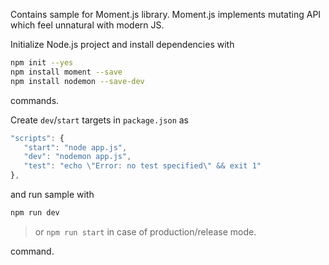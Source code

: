 Contains sample for Moment.js library. Moment.js implements mutating API which feel unnatural with modern JS.

Initialize Node.js project and install dependencies with

```bash
npm init --yes
npm install moment --save
npm install nodemon --save-dev
``` 

commands. 

Create `dev`/`start` targets in `package.json` as

```js
"scripts": {
   "start": "node app.js",
   "dev": "nodemon app.js",
   "test": "echo \"Error: no test specified\" && exit 1"
},
```

and run sample with

```bash
npm run dev
```

> or `npm run start` in case of production/release mode.

command.
